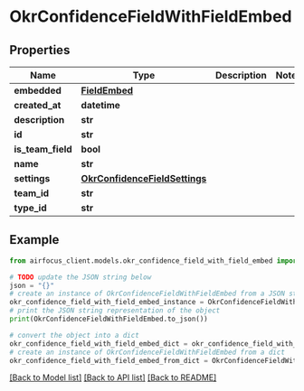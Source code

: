 # OkrConfidenceFieldWithFieldEmbed


## Properties

Name | Type | Description | Notes
------------ | ------------- | ------------- | -------------
**embedded** | [**FieldEmbed**](FieldEmbed.md) |  | 
**created_at** | **datetime** |  | 
**description** | **str** |  | 
**id** | **str** |  | 
**is_team_field** | **bool** |  | 
**name** | **str** |  | 
**settings** | [**OkrConfidenceFieldSettings**](OkrConfidenceFieldSettings.md) |  | 
**team_id** | **str** |  | 
**type_id** | **str** |  | 

## Example

```python
from airfocus_client.models.okr_confidence_field_with_field_embed import OkrConfidenceFieldWithFieldEmbed

# TODO update the JSON string below
json = "{}"
# create an instance of OkrConfidenceFieldWithFieldEmbed from a JSON string
okr_confidence_field_with_field_embed_instance = OkrConfidenceFieldWithFieldEmbed.from_json(json)
# print the JSON string representation of the object
print(OkrConfidenceFieldWithFieldEmbed.to_json())

# convert the object into a dict
okr_confidence_field_with_field_embed_dict = okr_confidence_field_with_field_embed_instance.to_dict()
# create an instance of OkrConfidenceFieldWithFieldEmbed from a dict
okr_confidence_field_with_field_embed_from_dict = OkrConfidenceFieldWithFieldEmbed.from_dict(okr_confidence_field_with_field_embed_dict)
```
[[Back to Model list]](../README.md#documentation-for-models) [[Back to API list]](../README.md#documentation-for-api-endpoints) [[Back to README]](../README.md)


